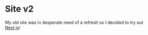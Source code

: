 # Site v2

My old site was in desperate need of a refresh so I decided to try out [Next.js](https://nextjs.org)!
